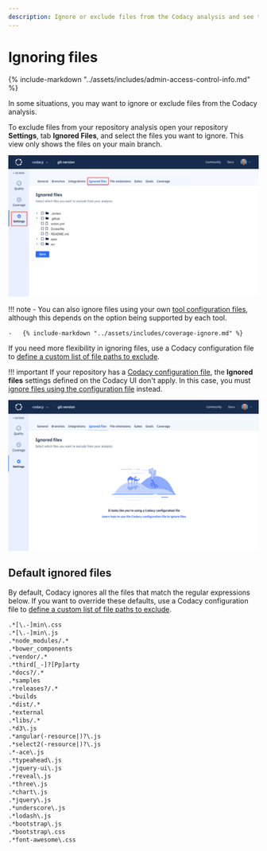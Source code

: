 ```yaml
---
description: Ignore or exclude files from the Codacy analysis and see the list of files that Codacy already ignores by default.
---
```


# Ignoring files

{% include-markdown "../assets/includes/admin-access-control-info.md" %}

In some situations, you may want to ignore or exclude files from the Codacy analysis.

To exclude files from your repository analysis open your repository **Settings**, tab **Ignored Files**, and select the files you want to ignore. This view only shows the files on your main branch.

![Ignored files](images/ignored-files.png)

!!! note
    -   You can also ignore files using your own [tool configuration files](configuring-code-patterns.md#using-your-own-tool-configuration-files), although this depends on the option being supported by each tool.

    -   {% include-markdown "../assets/includes/coverage-ignore.md" %}

If you need more flexibility in ignoring files, use a Codacy configuration file to [define a custom list of file paths to exclude](codacy-configuration-file.md#syntax-for-ignoring-files).

!!! important
    If your repository has a [Codacy configuration file](codacy-configuration-file.md), the **Ignored files** settings defined on the Codacy UI don't apply. In this case, you must [ignore files using the configuration file](codacy-configuration-file.md#ignore-files) instead.

![Ignored files](images/ignored-files-configuration-file.png)

## Default ignored files

By default, Codacy ignores all the files that match the regular expressions below. If you want to override these defaults, use a Codacy configuration file to [define a custom list of file paths to exclude](codacy-configuration-file.md#syntax-for-ignoring-files).

```text
.*[\.-]min\.css
.*[\.-]min\.js
.*node_modules/.*
.*bower_components
.*vendor/.*
.*third[_-]?[Pp]arty
.*docs?/.*
.*samples
.*releases?/.*
.*builds
.*dist/.*
.*external
.*libs/.*
.*d3\.js
.*angular(-resource|)?\.js
.*select2(-resource|)?\.js
.*-ace\.js
.*typeahead\.js
.*jquery-ui\.js
.*reveal\.js
.*three\.js
.*chart\.js
.*jquery\.js
.*underscore\.js
.*lodash\.js
.*bootstrap\.js
.*bootstrap\.css
.*font-awesome\.css
```
